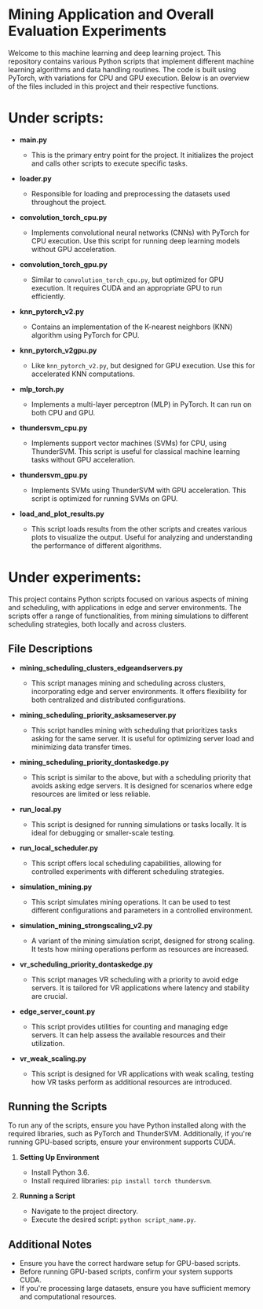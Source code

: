 # Mining Application and Overall Evaluation Experiments

Welcome to this machine learning and deep learning project. This repository contains various Python scripts that implement different machine learning algorithms and data handling routines. The code is built using PyTorch, with variations for CPU and GPU execution. Below is an overview of the files included in this project and their respective functions.

# Under scripts:

- **main.py**
  - This is the primary entry point for the project. It initializes the project and calls other scripts to execute specific tasks.

- **loader.py**
  - Responsible for loading and preprocessing the datasets used throughout the project.

- **convolution_torch_cpu.py**
  - Implements convolutional neural networks (CNNs) with PyTorch for CPU execution. Use this script for running deep learning models without GPU acceleration.

- **convolution_torch_gpu.py**
  - Similar to `convolution_torch_cpu.py`, but optimized for GPU execution. It requires CUDA and an appropriate GPU to run efficiently.

- **knn_pytorch_v2.py**
  - Contains an implementation of the K-nearest neighbors (KNN) algorithm using PyTorch for CPU.

- **knn_pytorch_v2gpu.py**
  - Like `knn_pytorch_v2.py`, but designed for GPU execution. Use this for accelerated KNN computations.

- **mlp_torch.py**
  - Implements a multi-layer perceptron (MLP) in PyTorch. It can run on both CPU and GPU.

- **thundersvm_cpu.py**
  - Implements support vector machines (SVMs) for CPU, using ThunderSVM. This script is useful for classical machine learning tasks without GPU acceleration.

- **thundersvm_gpu.py**
  - Implements SVMs using ThunderSVM with GPU acceleration. This script is optimized for running SVMs on GPU.

- **load_and_plot_results.py**
  - This script loads results from the other scripts and creates various plots to visualize the output. Useful for analyzing and understanding the performance of different algorithms.

# Under experiments:

This project contains Python scripts focused on various aspects of mining and scheduling, with applications in edge and server environments. The scripts offer a range of functionalities, from mining simulations to different scheduling strategies, both locally and across clusters.

## File Descriptions

- **mining_scheduling_clusters_edgeandservers.py**
  - This script manages mining and scheduling across clusters, incorporating edge and server environments. It offers flexibility for both centralized and distributed configurations.

- **mining_scheduling_priority_asksameserver.py**
  - This script handles mining with scheduling that prioritizes tasks asking for the same server. It is useful for optimizing server load and minimizing data transfer times.

- **mining_scheduling_priority_dontaskedge.py**
  - This script is similar to the above, but with a scheduling priority that avoids asking edge servers. It is designed for scenarios where edge resources are limited or less reliable.

- **run_local.py**
  - This script is designed for running simulations or tasks locally. It is ideal for debugging or smaller-scale testing.

- **run_local_scheduler.py**
  - This script offers local scheduling capabilities, allowing for controlled experiments with different scheduling strategies.

- **simulation_mining.py**
  - This script simulates mining operations. It can be used to test different configurations and parameters in a controlled environment.

- **simulation_mining_strongscaling_v2.py**
  - A variant of the mining simulation script, designed for strong scaling. It tests how mining operations perform as resources are increased.

- **vr_scheduling_priority_dontaskedge.py**
  - This script manages VR scheduling with a priority to avoid edge servers. It is tailored for VR applications where latency and stability are crucial.

- **edge_server_count.py**
  - This script provides utilities for counting and managing edge servers. It can help assess the available resources and their utilization.

- **vr_weak_scaling.py**
  - This script is designed for VR applications with weak scaling, testing how VR tasks perform as additional resources are introduced.



## Running the Scripts

To run any of the scripts, ensure you have Python installed along with the required libraries, such as PyTorch and ThunderSVM. Additionally, if you're running GPU-based scripts, ensure your environment supports CUDA.

1. **Setting Up Environment**
   - Install Python 3.6.
   - Install required libraries: `pip install torch thundersvm`.

2. **Running a Script**
   - Navigate to the project directory.
   - Execute the desired script: `python script_name.py`.

## Additional Notes

- Ensure you have the correct hardware setup for GPU-based scripts.
- Before running GPU-based scripts, confirm your system supports CUDA.
- If you're processing large datasets, ensure you have sufficient memory and computational resources.

